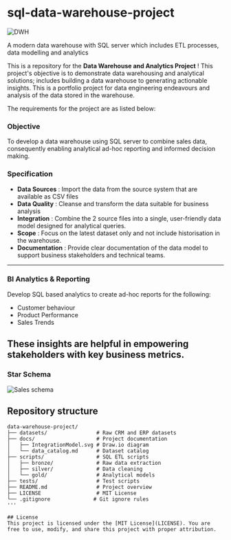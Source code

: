 
# sql-data-warehouse-project

![DWH](https://github.com/user-attachments/assets/9caf7920-a4b0-4fe9-9f3e-d59fe1a1c01f)


A modern data warehouse with SQL server which includes ETL processes, data modelling and analytics

This is a repository for the **Data Warehouse and Analytics Project** !
This project's objective is to demonstrate data warehousing and analytical solutions; includes building a data warehouse to generating actionable insights. This is a portfolio project for data engineering endeavours and analysis of the data stored in the warehouse. 

The requirements for the project are as listed below: 

### Objective 
To develop a data warehouse using SQL server to combine sales data, consequently enabling analytical ad-hoc reporting and informed decision making. 

### Specification 
- **Data Sources** : Import the data from the source system that are available as CSV files 
- **Data Quality** : Cleanse and transform the data suitable for business analysis
- **Integration** : Combine the 2 source files into a single, user-friendly data model designed for analytical queries. 
- **Scope** : Focus on the latest dataset only and not include historisation in the warehouse.
- **Documentation** : Provide clear documentation of the data model to support business stakeholders and technical teams.

---
### BI Analytics & Reporting 
Develop SQL based analytics to create ad-hoc reports for the following:
- Customer behaviour
- Product Performance
- Sales Trends

These insights are helpful in empowering stakeholders with key business metrics. 
---
### Star Schema 
![Sales schema](https://github.com/user-attachments/assets/27ed84aa-e3ff-48d8-b6be-c77460da43e4)

## Repository structure 

```plaintext
data-warehouse-project/
├── datasets/                # Raw CRM and ERP datasets
├── docs/                    # Project documentation
│   ├── IntegrationModel.svg # Draw.io diagram
│   └── data_catalog.md      # Dataset catalog
├── scripts/                 # SQL ETL scripts
│   ├── bronze/              # Raw data extraction
│   ├── silver/              # Data cleaning
│   └── gold/                # Analytical models
├── tests/                   # Test scripts
├── README.md                # Project overview
├── LICENSE                  # MIT License
└── .gitignore              # Git ignore rules
''' 

## License 
This project is licensed under the [MIT License](LICENSE). You are free to use, modify, and share this project with proper attribution. 

